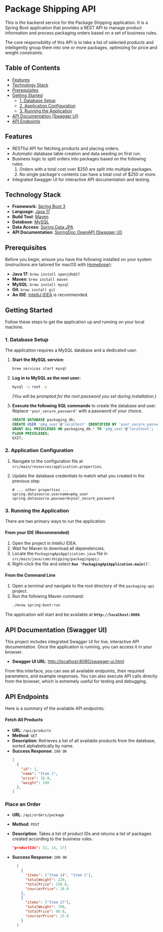 # Package Shipping API

This is the backend service for the Package Shipping application. It is a Spring Boot application that provides a REST API to manage product information and process packaging orders based on a set of business rules.

The core responsibility of this API is to take a list of selected products and intelligently group them into one or more packages, optimizing for price and weight constraints.

## Table of Contents

- [Features](#features)
- [Technology Stack](#technology-stack)
- [Prerequisites](#prerequisites)
- [Getting Started](#getting-started)
    - [1. Database Setup](#1-database-setup)
    - [2. Application Configuration](#2-application-configuration)
    - [3. Running the Application](#3-running-the-application)
- [API Documentation (Swagger UI)](#api-documentation-swagger-ui)
- [API Endpoints](#api-endpoints)

## Features

- RESTful API for fetching products and placing orders.
- Automatic database table creation and data seeding on first run.
- Business logic to split orders into packages based on the following rules:
    1. Orders with a total cost over $250 are split into multiple packages.
    2. No single package's contents can have a total cost of $250 or more.
- Integrated Swagger UI for interactive API documentation and testing.

## Technology Stack

- **Framework**: [Spring Boot 3](https://spring.io/projects/spring-boot)
- **Language**: [Java 17](https://www.oracle.com/java/technologies/javase/jdk17-archive-downloads.html)
- **Build Tool**: [Maven](https://maven.apache.org/)
- **Database**: [MySQL](https://www.mysql.com/)
- **Data Access**: [Spring Data JPA](https://spring.io/projects/spring-data-jpa)
- **API Documentation**: [SpringDoc OpenAPI (Swagger UI)](https://springdoc.org/)

## Prerequisites

Before you begin, ensure you have the following installed on your system (instructions are tailored for macOS with [Homebrew](https://brew.sh/)):

- **Java 17**: `brew install openjdk@17`
- **Maven**: `brew install maven`
- **MySQL**: `brew install mysql`
- **Git**: `brew install git`
- **An IDE**: [IntelliJ IDEA](https://www.jetbrains.com/idea/) is recommended.

## Getting Started

Follow these steps to get the application up and running on your local machine.

### 1. Database Setup

The application requires a MySQL database and a dedicated user.

1.  **Start the MySQL service:**
    ```bash
    brew services start mysql
    ```

2.  **Log in to MySQL as the root user:**
    ```bash
    mysql -u root -p
    ```
    *(You will be prompted for the root password you set during installation.)*

3.  **Execute the following SQL commands** to create the database and user. Replace `'your_secure_password'` with a password of your choice.
    ```sql
    CREATE DATABASE packaging_db;
    CREATE USER 'pkg_user'@'localhost' IDENTIFIED BY 'your_secure_password';
    GRANT ALL PRIVILEGES ON packaging_db.* TO 'pkg_user'@'localhost';
    FLUSH PRIVILEGES;
    EXIT;
    ```

### 2. Application Configuration

1.  Navigate to the configuration file at `src/main/resources/application.properties`.

2.  Update the database credentials to match what you created in the previous step.
    ```properties
    # ... other properties ...
    spring.datasource.username=pkg_user
    spring.datasource.password=your_secure_password
    ```

### 3. Running the Application

There are two primary ways to run the application:

#### From your IDE (Recommended)

1.  Open the project in IntelliJ IDEA.
2.  Wait for Maven to download all dependencies.
3.  Locate the `PackagingApiApplication.java` file in `src/main/java/com/shipping/packagingapi/`.
4.  Right-click the file and select **`Run 'PackagingApiApplication.main()'`**.

#### From the Command Line

1.  Open a terminal and navigate to the root directory of the `packaging-api` project.
2.  Run the following Maven command:
    ```bash
    ./mvnw spring-boot:run
    ```

The application will start and be available at **`http://localhost:8080`**.

## API Documentation (Swagger UI)

This project includes integrated Swagger UI for live, interactive API documentation. Once the application is running, you can access it in your browser.

- **Swagger UI URL**: [http://localhost:8080/swagger-ui.html](http://localhost:8080/swagger-ui.html)

From this interface, you can see all available endpoints, their required parameters, and example responses. You can also execute API calls directly from the browser, which is extremely useful for testing and debugging.

## API Endpoints

Here is a summary of the available API endpoints:

#### Fetch All Products

- **URL**: `/api/products`
- **Method**: `GET`
- **Description**: Retrieves a list of all available products from the database, sorted alphabetically by name.
- **Success Response**: `200 OK`
  ```json
  [
    {
      "id": 1,
      "name": "Item 1",
      "price": 10.0,
      "weight": 200
    },
  ]
  
### Place an Order

- **URL**: `/api/orders/package`
- **Method**: `POST`
- **Description**: Takes a list of product IDs and returns a list of packages created according to the business rules.

  ```json
  "productIds": [1, 14, 27]

- **Success Response**: `200 OK`
  
  ```json
    [
      {
        "items": ["Item 14", "Item 1"],
        "totalWeight": 220,
        "totalPrice": 250.0,
        "courierPrice": 10.0
      },
      {
        "items": ["Item 27"],
        "totalWeight": 790,
        "totalPrice": 99.0,
        "courierPrice": 15.0
      }
    ]
